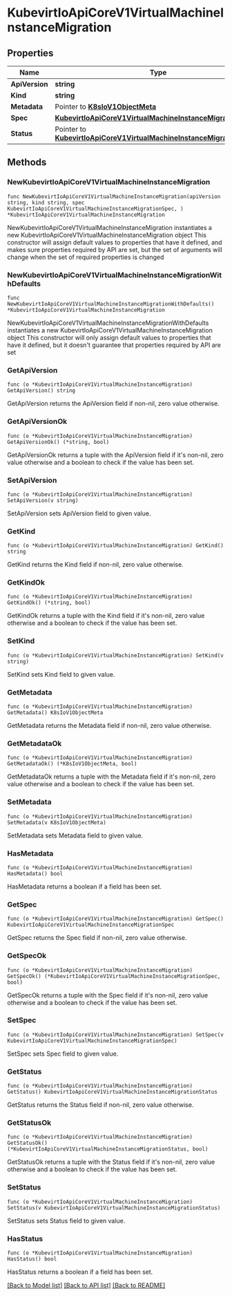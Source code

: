 # KubevirtIoApiCoreV1VirtualMachineInstanceMigration

## Properties

Name | Type | Description | Notes
------------ | ------------- | ------------- | -------------
**ApiVersion** | **string** |  | 
**Kind** | **string** |  | 
**Metadata** | Pointer to [**K8sIoV1ObjectMeta**](K8sIoV1ObjectMeta.md) |  | [optional] 
**Spec** | [**KubevirtIoApiCoreV1VirtualMachineInstanceMigrationSpec**](KubevirtIoApiCoreV1VirtualMachineInstanceMigrationSpec.md) |  | 
**Status** | Pointer to [**KubevirtIoApiCoreV1VirtualMachineInstanceMigrationStatus**](KubevirtIoApiCoreV1VirtualMachineInstanceMigrationStatus.md) |  | [optional] 

## Methods

### NewKubevirtIoApiCoreV1VirtualMachineInstanceMigration

`func NewKubevirtIoApiCoreV1VirtualMachineInstanceMigration(apiVersion string, kind string, spec KubevirtIoApiCoreV1VirtualMachineInstanceMigrationSpec, ) *KubevirtIoApiCoreV1VirtualMachineInstanceMigration`

NewKubevirtIoApiCoreV1VirtualMachineInstanceMigration instantiates a new KubevirtIoApiCoreV1VirtualMachineInstanceMigration object
This constructor will assign default values to properties that have it defined,
and makes sure properties required by API are set, but the set of arguments
will change when the set of required properties is changed

### NewKubevirtIoApiCoreV1VirtualMachineInstanceMigrationWithDefaults

`func NewKubevirtIoApiCoreV1VirtualMachineInstanceMigrationWithDefaults() *KubevirtIoApiCoreV1VirtualMachineInstanceMigration`

NewKubevirtIoApiCoreV1VirtualMachineInstanceMigrationWithDefaults instantiates a new KubevirtIoApiCoreV1VirtualMachineInstanceMigration object
This constructor will only assign default values to properties that have it defined,
but it doesn't guarantee that properties required by API are set

### GetApiVersion

`func (o *KubevirtIoApiCoreV1VirtualMachineInstanceMigration) GetApiVersion() string`

GetApiVersion returns the ApiVersion field if non-nil, zero value otherwise.

### GetApiVersionOk

`func (o *KubevirtIoApiCoreV1VirtualMachineInstanceMigration) GetApiVersionOk() (*string, bool)`

GetApiVersionOk returns a tuple with the ApiVersion field if it's non-nil, zero value otherwise
and a boolean to check if the value has been set.

### SetApiVersion

`func (o *KubevirtIoApiCoreV1VirtualMachineInstanceMigration) SetApiVersion(v string)`

SetApiVersion sets ApiVersion field to given value.


### GetKind

`func (o *KubevirtIoApiCoreV1VirtualMachineInstanceMigration) GetKind() string`

GetKind returns the Kind field if non-nil, zero value otherwise.

### GetKindOk

`func (o *KubevirtIoApiCoreV1VirtualMachineInstanceMigration) GetKindOk() (*string, bool)`

GetKindOk returns a tuple with the Kind field if it's non-nil, zero value otherwise
and a boolean to check if the value has been set.

### SetKind

`func (o *KubevirtIoApiCoreV1VirtualMachineInstanceMigration) SetKind(v string)`

SetKind sets Kind field to given value.


### GetMetadata

`func (o *KubevirtIoApiCoreV1VirtualMachineInstanceMigration) GetMetadata() K8sIoV1ObjectMeta`

GetMetadata returns the Metadata field if non-nil, zero value otherwise.

### GetMetadataOk

`func (o *KubevirtIoApiCoreV1VirtualMachineInstanceMigration) GetMetadataOk() (*K8sIoV1ObjectMeta, bool)`

GetMetadataOk returns a tuple with the Metadata field if it's non-nil, zero value otherwise
and a boolean to check if the value has been set.

### SetMetadata

`func (o *KubevirtIoApiCoreV1VirtualMachineInstanceMigration) SetMetadata(v K8sIoV1ObjectMeta)`

SetMetadata sets Metadata field to given value.

### HasMetadata

`func (o *KubevirtIoApiCoreV1VirtualMachineInstanceMigration) HasMetadata() bool`

HasMetadata returns a boolean if a field has been set.

### GetSpec

`func (o *KubevirtIoApiCoreV1VirtualMachineInstanceMigration) GetSpec() KubevirtIoApiCoreV1VirtualMachineInstanceMigrationSpec`

GetSpec returns the Spec field if non-nil, zero value otherwise.

### GetSpecOk

`func (o *KubevirtIoApiCoreV1VirtualMachineInstanceMigration) GetSpecOk() (*KubevirtIoApiCoreV1VirtualMachineInstanceMigrationSpec, bool)`

GetSpecOk returns a tuple with the Spec field if it's non-nil, zero value otherwise
and a boolean to check if the value has been set.

### SetSpec

`func (o *KubevirtIoApiCoreV1VirtualMachineInstanceMigration) SetSpec(v KubevirtIoApiCoreV1VirtualMachineInstanceMigrationSpec)`

SetSpec sets Spec field to given value.


### GetStatus

`func (o *KubevirtIoApiCoreV1VirtualMachineInstanceMigration) GetStatus() KubevirtIoApiCoreV1VirtualMachineInstanceMigrationStatus`

GetStatus returns the Status field if non-nil, zero value otherwise.

### GetStatusOk

`func (o *KubevirtIoApiCoreV1VirtualMachineInstanceMigration) GetStatusOk() (*KubevirtIoApiCoreV1VirtualMachineInstanceMigrationStatus, bool)`

GetStatusOk returns a tuple with the Status field if it's non-nil, zero value otherwise
and a boolean to check if the value has been set.

### SetStatus

`func (o *KubevirtIoApiCoreV1VirtualMachineInstanceMigration) SetStatus(v KubevirtIoApiCoreV1VirtualMachineInstanceMigrationStatus)`

SetStatus sets Status field to given value.

### HasStatus

`func (o *KubevirtIoApiCoreV1VirtualMachineInstanceMigration) HasStatus() bool`

HasStatus returns a boolean if a field has been set.


[[Back to Model list]](../README.md#documentation-for-models) [[Back to API list]](../README.md#documentation-for-api-endpoints) [[Back to README]](../README.md)


